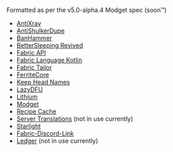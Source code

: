 Formatted as per the v5.0-alpha.4 Modget spec (soon:tm:)

- [AntiXray](https://modrinth.com/mod/anti-xray)
- [AntiShulkerDupe](https://modrinth.com/mod/antishulkerdupe)
- [BanHammer](https://modrinth.com/mod/banhammer)
- [BetterSleeping Revived](https://modrinth.com/mod/bettersleeping-revived)
- [Fabric API](https://modrinth.com/mod/fabric-api)
- [Fabric Language Kotlin](https://modrinth.com/mod/fabric-language-kotlin)
- [Fabric Tailor](https://modrinth.com/mod/fabrictailor)
- [FerriteCore](https://modrinth.com/mod/ferrite-core)
- [Keep Head Names](https://modrinth.com/mod/keepheadnames)
- [LazyDFU](https://modrinth.com/mod/lazydfu)
- [Lithium](https://modrinth.com/mod/lithium)
- [Modget](https://modrinth.com/mod/modget)
- [Recipe Cache](https://www.curseforge.com/minecraft/mc-mods/recipe-cache)
- [Server Translations](https://www.curseforge.com/minecraft/mc-mods/server-translations) (not in use currently)
- [Starlight](https://modrinth.com/mod/starlight)
- [Fabric-Discord-Link](https://modrinth.com/mod/fabric-discord-link)
- [Ledger](https://modrinth.com/mod/ledger) (not in use currently)
